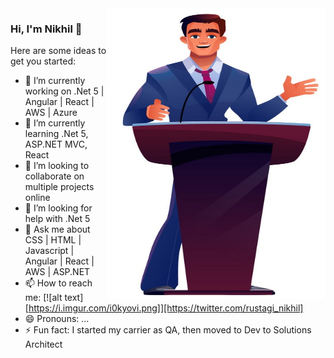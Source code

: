 <img align="right" src="https://github.com/nikhilrstg18/nikhilrstg18/blob/main/nik_gh.jpg" alt="Illustration of Nikhil speaking at a conference/webinar " width=350px height=465px/>

### Hi, I'm Nikhil 👋

Here are some ideas to get you started:

- 🔭 I’m currently working on .Net 5 | Angular | React | AWS | Azure
- 🌱 I’m currently learning .Net 5, ASP.NET MVC, React
- 👯 I’m looking to collaborate on multiple projects online
- 🤔 I’m looking for help with .Net 5
- 💬 Ask me about CSS | HTML | Javascript | Angular | React | AWS | ASP.NET
- 📫 How to reach me: 
      [![alt text][https://i.imgur.com/i0kyovi.png]][https://twitter.com/rustagi_nikhil] 
- 😄 Pronouns: ...
- ⚡ Fun fact: I started my carrier as QA, then moved to Dev to Solutions Architect
